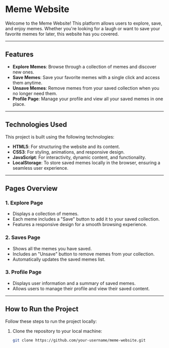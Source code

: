 # Meme Website

Welcome to the Meme Website! This platform allows users to explore, save, and enjoy memes. Whether you're looking for a laugh or want to save your favorite memes for later, this website has you covered.

---

## Features

- **Explore Memes**: Browse through a collection of memes and discover new ones.
- **Save Memes**: Save your favorite memes with a single click and access them anytime.
- **Unsave Memes**: Remove memes from your saved collection when you no longer need them.
- **Profile Page**: Manage your profile and view all your saved memes in one place.

---

## Technologies Used

This project is built using the following technologies:

- **HTML5**: For structuring the website and its content.
- **CSS3**: For styling, animations, and responsive design.
- **JavaScript**: For interactivity, dynamic content, and functionality.
- **LocalStorage**: To store saved memes locally in the browser, ensuring a seamless user experience.

---

## Pages Overview

### 1. **Explore Page**
   - Displays a collection of memes.
   - Each meme includes a "Save" button to add it to your saved collection.
   - Features a responsive design for a smooth browsing experience.

### 2. **Saves Page**
   - Shows all the memes you have saved.
   - Includes an "Unsave" button to remove memes from your collection.
   - Automatically updates the saved memes list.

### 3. **Profile Page**
   - Displays user information and a summary of saved memes.
   - Allows users to manage their profile and view their saved content.

---

## How to Run the Project

Follow these steps to run the project locally:

1. Clone the repository to your local machine:
   ```bash
   git clone https://github.com/your-username/meme-website.git


